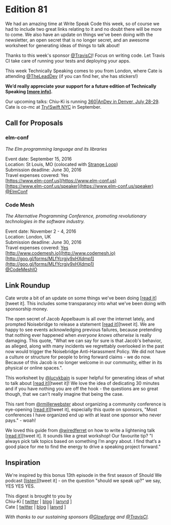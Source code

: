 # Edition 81

We had an amazing time at Write Speak Code this week, so of course we had to include two great links relating to it and no doubt there will be more to come. We also have an update on things we've been doing with the newsletter, an open secret that is no longer secret, and an awesome worksheet for generating ideas of things to talk about!

Thanks to this week's sponsor [@TravisCI](http://twitter.com/travisci)! Focus on writing code. Let Travis CI take care of running your tests and deploying your apps.

This week Technically Speaking comes to you from London, where Cate is attending [@TheLeadDev](http://twitter.com/theleaddev) (if you can find her, she has stickers!)  

**We’d really appreciate your support for a future edition of Technically Speaking [[more info](http://www.techspeak.email/sponsorship/)].**  

Our upcoming talks: Chiu-Ki is running [360|AnDev in Denver, July 28-29](http://360andev.com/). Cate is co-mc at [Try!Swift NYC](http://www.tryswiftnyc.com/) in September.

## Call for Proposals

### elm-conf
*The Elm programming language and its libraries* 
 
Event date: September 15, 2016  
Location: St Louis, MO (colocated with [Strange Loop](http://www.thestrangeloop.com))  
Submission deadline: June 30, 2016  
Travel expenses covered: Yes  
[https://www.elm-conf.us](https://www.elm-conf.us)  
[https://www.elm-conf.us/speaker](https://www.elm-conf.us/speaker)  
[@ElmConf](https://twitter.com/ElmConf)

### Code Mesh 
*The Alternative Programming Conference, promoting revolutionary technologies in the software industry.*

Event date: November 2 - 4, 2016  
Location: London, UK  
Submission deadline: June 30, 2016  
Travel expenses covered: [Yes](https://twitter.com/CodeMeshIO/status/740853283733016577)  
[http://www.codemesh.io](http://www.codemesh.io)  
[http://goo.gl/forms/MLfYcrgjv9xHXdmp1](http://goo.gl/forms/MLfYcrgjv9xHXdmp1)  
[@CodeMeshIO](https://twitter.com/CodeMeshIO)

## Link Roundup

Cate wrote a bit of an update on some things we've been doing [[read it](http://www.catehuston.com/blog/2016/06/21/technically-speaking-update/)][tweet it]. This includes some transparancy into what we've been doing with sponsorship money.

The open secret of Jacob Appelbaum is all over the internet lately, and prompted Noisebridge to release a statement [[read it](https://noisebridge.net/wiki/Noisebridge_Statement_on_Jacob_Appelbaum)][tweet it]. We are happy to see events acknowledging previous failures, because pretending that nothing ever happened when *everyone knows otherwise* is really damaging. This quote, "What we can say for sure is that Jacob's behavior, as alleged, along with many incidents we regrettably overlooked in the past now would trigger the Noisebridge Anti-Harassment Policy. We did not have a culture or structure for people to bring forward claims - we do now. Because of this Jacob is no longer welcome in our community, either in its physical or online spaces.".

This worksheet by [@lucykbain](http://twitter.com/lucykbain) is super helpful for generating ideas of what to talk about [[read it](http://lucybain.com/blog/2016/conference-proposal-ideas)][tweet it]! We love the idea of dedicating 30 minutes and if you have nothing you are off the hook - the questions are so great though, that we can't really imagine that being the case.  

This rant from [@rmillerwebster](http://twitter.com/rmillerwebster) about organizing a community conference is eye-opening [[read it](http://www.rebeccamiller-webster.com/2016/06/the-realities-of-organizing-a-community-tech-conference-an-ill-advised-rant/)][tweet it], especially this quote on sponsors, "Most conferences I have organized end up with at least one sponsor who never pays." - woah!  

We loved this guide from [@wiredferret](http://twitter.com/wiredferret) on how to write a lightening talk [[read it](http://www.heidiwaterhouse.com/2016/06/19/how-to-write-a-lightning-talk/)][tweet it]. It sounds like a great workshop! Our favourite tip? "I always pick talk topics based on something I’m angry about. I find that’s a good place for me to find the energy to drive a speaking project forward."



## Inspiration

We're inspired by this bonus 13th episode in the first season of Should We podcast [[listen](https://shouldwe.co/should-we-keep-going-ae6dd114e477#.q2rj24j1e)][tweet it] - on the question "should we speak up?" we say, YES YES YES.   
  
  
This digest is brought to you by  
Chiu-Ki [ [twitter](https://twitter.com/chiuki) | [blog](http://blog.sqisland.com/) | [lanyrd](http://lanyrd.com/profile/chiuki/) ]  
Cate [ [twitter](https://twitter.com/catehstn) | [blog](http://www.catehuston.com/blog/) | [lanyrd](http://lanyrd.com/profile/catehstn/) ]

*With thanks to our sustaining sponsors [@Glowforge](http://twitter.com/glowforge) and [@TravisCI](http://twitter.com/travisci).*
